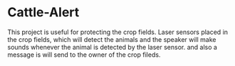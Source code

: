 # Cattle-Alert
This project is useful for protecting the crop fields. Laser sensors placed in the crop fields, which will detect the animals and the speaker will make sounds whenever the animal is detected by the laser sensor. and also a message is will send to the owner of the crop fileds.
